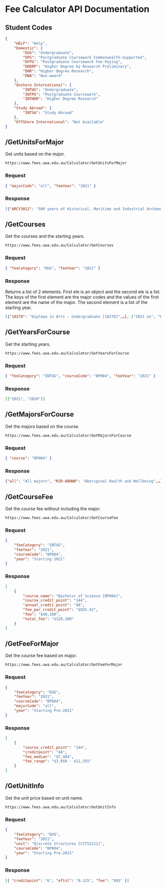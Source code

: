 # Fee Calculator API Documentation

## Student Codes

```json
{
    "HELP": "Help",
    "Domestic": {
        "DUG": "Undergraduate",
        "DPG": "Postgraduate Coursework Commonwealth-Supported",
        "DFPG": "Postgraduate Coursework Fee-Paying",
        "DHDRP": "Higher Degree by Research Preliminary",
        "DHR": "Higher Degree Research",
        "DNA": "Non-award"
    },
    "Onshore International": {
        "INTUG": "Undergraduate",
        "INTPG": "Postgraduate Coursework",
        "INTHDR": "Higher Degree Research"
    },
    "Study Abroad": {
        "INTSA": "Study Abroad"
    },
    "OffShore International": "Not Available"
}
```

## /GetUnitsForMajor

Get units based on the major.

    https://www.fees.uwa.edu.au/Calculator/GetUnitsForMajor

### Request

```json
{ "majorCode": "all", "feeYear": "2021" }
```

### Response

```json
[{"ARCY3012": "500 years of Historical, Maritime and Industrial Archaeology",…}]
```

## /GetCourses

Get the courses and the starting years.

    https://www.fees.uwa.edu.au/Calculator/GetCourses

### Request

```json
{ "feeCategory": "DUG", "feeYear": "2021" }
```

### Response

Returns a list of 2 elements. First ele is an object and the second ele is a list. The keys of the first element are the major codes and the values of the first element are the name of the major. The second element is a list of the starting year.

```json
[{"10270": "Diploma in Arts - Undergraduate [10270]",…}, ["2021 on", "Pre-2021"]]
```

## /GetYearsForCourse

Get the starting years.

    https://www.fees.uwa.edu.au/Calculator/GetYearsForCourse

### Request

```json
{ "feeCategory": "INTUG", "courseCode": "BP004", "feeYear": "2021" }
```

### Response

```json
[["2021", "2020"]]
```

## /GetMajorsForCourse

Get the majors based on the course.

    https://www.fees.uwa.edu.au/Calculator/GetMajorsForCourse

### Request

```json
{ "course": "BP004" }
```

### Response

```json
{"all": "All majors", "MJD-ABHWB": "Aboriginal Health and Wellbeing",…}
```

## /GetCourseFee

Get the course fee without including the major.

    https://www.fees.uwa.edu.au/Calculator/GetCourseFee

### Request

```json
{
    "feeCategory": "INTUG",
    "feeYear": "2021",
    "courseCode": "BP004",
    "year": "Starting 2021"
}
```

### Response

```json
[
    {
        "course_name": "Bachelor of Science [BP004]",
        "course_credit_point": "144",
        "annual_credit_point": "48",
        "fee_per_credit_point": "$835.42",
        "fee": "$40,100",
        "total_fee": "$120,300"
    }
]
```

## /GetFeeForMajor

Get the course fee based on major.

    https://www.fees.uwa.edu.au/Calculator/GetFeeForMajor

### Request

```json
{
    "feeCategory": "DUG",
    "feeYear": "2021",
    "courseCode": "BP004",
    "majorCode": "all",
    "year": "Starting Pre-2021"
}
```

### Response

```json
[
    {
        "course_credit_point": "144",
        "creditpoint": "48",
        "fee_median": "$7,404",
        "fee_range": "$3,950 - $11,355"
    }
]
```

## /GetUnitInfo

Get the unit price based on unit name.

    https://www.fees.uwa.edu.au/Calculator/GetUnitInfo

### Request

```json
{
    "feeCategory": "DUG",
    "feeYear": "2021",
    "unit": "Discrete Structures [CITS2211]",
    "courseCode": "BP004",
    "year": "Starting Pre-2021"
}
```

### Response

```json
[{ "creditpoint": "6", "eftsl": "0.125", "fee": "993" }]
```
